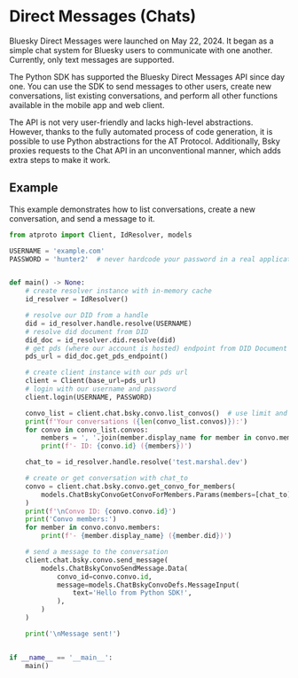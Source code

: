 # Direct Messages (Chats)

Bluesky Direct Messages were launched on May 22, 2024. It began as a simple chat system for Bluesky users to communicate with one another. Currently, only text messages are supported. 

The Python SDK has supported the Bluesky Direct Messages API since day one. You can use the SDK to send messages to other users, create new conversations, list existing conversations, and perform all other functions available in the mobile app and web client.

The API is not very user-friendly and lacks high-level abstractions. However, thanks to the fully automated process of code generation, it is possible to use Python abstractions for the AT Protocol. Additionally, Bsky proxies requests to the Chat API in an unconventional manner, which adds extra steps to make it work.

## Example

This example demonstrates how to list conversations, create a new conversation, and send a message to it.

```Python
from atproto import Client, IdResolver, models

USERNAME = 'example.com'
PASSWORD = 'hunter2'  # never hardcode your password in a real application


def main() -> None:
    # create resolver instance with in-memory cache
    id_resolver = IdResolver()

    # resolve our DID from a handle
    did = id_resolver.handle.resolve(USERNAME)
    # resolve did document from DID
    did_doc = id_resolver.did.resolve(did)
    # get pds (where our account is hosted) endpoint from DID Document
    pds_url = did_doc.get_pds_endpoint()

    # create client instance with our pds url
    client = Client(base_url=pds_url)
    # login with our username and password
    client.login(USERNAME, PASSWORD)

    convo_list = client.chat.bsky.convo.list_convos()  # use limit and cursor to paginate
    print(f'Your conversations ({len(convo_list.convos)}):')
    for convo in convo_list.convos:
        members = ', '.join(member.display_name for member in convo.members)
        print(f'- ID: {convo.id} ({members})')

    chat_to = id_resolver.handle.resolve('test.marshal.dev')

    # create or get conversation with chat_to
    convo = client.chat.bsky.convo.get_convo_for_members(
        models.ChatBskyConvoGetConvoForMembers.Params(members=[chat_to]),
    )
    print(f'\nConvo ID: {convo.convo.id}')
    print('Convo members:')
    for member in convo.convo.members:
        print(f'- {member.display_name} ({member.did})')

    # send a message to the conversation
    client.chat.bsky.convo.send_message(
        models.ChatBskyConvoSendMessage.Data(
            convo_id=convo.convo.id,
            message=models.ChatBskyConvoDefs.MessageInput(
                text='Hello from Python SDK!',
            ),
        )
    )

    print('\nMessage sent!')


if __name__ == '__main__':
    main()

```
